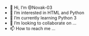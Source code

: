 - 👋 Hi, I’m @Novak-03
- 👀 I’m interested in HTML and Python
- 🌱 I’m currently learning Python 3
- 💞️ I’m looking to collaborate on ...
- 📫 How to reach me ...

<!---
Novak-03/Novak-03 is a ✨ special ✨ repository because its `README.md` (this file) appears on your GitHub profile.
You can click the Preview link to take a look at your changes.
--->
